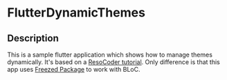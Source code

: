# FlutterDynamicThemes

## Description

This is a sample flutter application which shows how to manage themes dynamically. It's based on a [ResoCoder tutorial](https://youtu.be/YYbhkg-W8Mg). Only difference is that this app uses [Freezed Package](https://pub.dev/packages/freezed) to work with BLoC.
